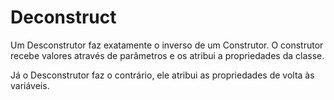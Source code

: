 # Deconstruct

Um Desconstrutor faz exatamente o inverso de um Construtor. O construtor recebe valores através de parâmetros e os atribui a propriedades da classe. 

Já o Desconstrutor faz o contrário, ele atribui as propriedades de volta às variáveis. 

